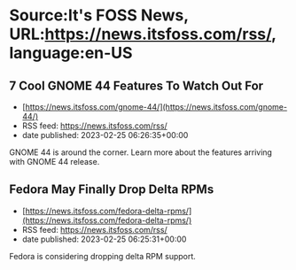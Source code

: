 # Source:It's FOSS News, URL:https://news.itsfoss.com/rss/, language:en-US

## 7 Cool GNOME 44 Features To Watch Out For
 - [https://news.itsfoss.com/gnome-44/](https://news.itsfoss.com/gnome-44/)
 - RSS feed: https://news.itsfoss.com/rss/
 - date published: 2023-02-25 06:26:35+00:00

GNOME 44 is around the corner. Learn more about the features arriving with GNOME 44 release.

## Fedora May Finally Drop Delta RPMs
 - [https://news.itsfoss.com/fedora-delta-rpms/](https://news.itsfoss.com/fedora-delta-rpms/)
 - RSS feed: https://news.itsfoss.com/rss/
 - date published: 2023-02-25 06:25:31+00:00

Fedora is considering dropping delta RPM support.


